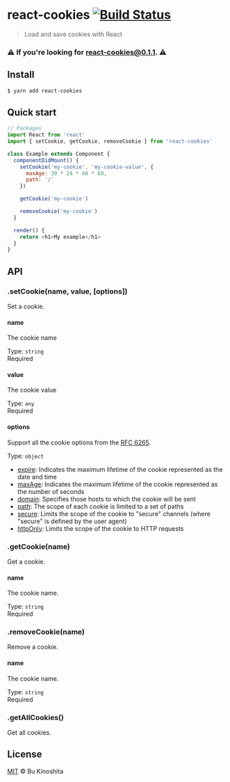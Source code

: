 # react-cookies [![Build Status](https://travis-ci.org/bukinoshita/react-cookies.svg?branch=master)](https://travis-ci.org/bukinoshita/react-cookies)

> Load and save cookies with React

### ⚠️ If you're looking for [react-cookies@0.1.1](https://github.com/bukinoshita/react-cookies/tree/v0.1.1). ⚠️

## Install

```bash
$ yarn add react-cookies
```

## Quick start

```js
// Packages
import React from 'react'
import { setCookie, getCookie, removeCookie } from 'react-cookies'

class Example extends Component {
  componentDidMount() {
    setCookie('my-cookie', 'my-cookie-value', {
      maxAge: 30 * 24 * 60 * 60,
      path: '/'
    })

    getCookie('my-cookie')

    removeCookie('my-cookie')
  }

  render() {
    return <h1>My example</h1>
  }
}
```

## API

### .setCookie(name, value, [options])

Set a cookie.

#### name

The cookie name

Type: `string`<br />
Required

#### value

The cookie value

Type: `any`<br />
Required

#### options

Support all the cookie options from the [RFC 6265](https://tools.ietf.org/html/rfc6265#section-4.1.2.1).

Type: `object`<br />

- [expire](https://tools.ietf.org/html/rfc6265#section-4.1.2.1): Indicates the maximum lifetime of the cookie represented as the date and time
- [maxAge](https://tools.ietf.org/html/rfc6265#section-4.1.2.2): Indicates the maximum lifetime of the cookie represented as the number of seconds
- [domain](https://tools.ietf.org/html/rfc6265#section-4.1.2.3): Specifies those hosts to which the cookie will be sent
- [path](https://tools.ietf.org/html/rfc6265#section-4.1.2.4): The scope of each cookie is limited to a set of paths
- [secure](https://tools.ietf.org/html/rfc6265#section-4.1.2.5): Limits the scope of the cookie to "secure" channels (where "secure" is defined by the user agent)
- [httpOnly](https://tools.ietf.org/html/rfc6265#section-4.1.2.6): Limits the scope of the cookie to HTTP requests

### .getCookie(name)

Get a cookie.

#### name

The cookie name.

Type: `string`<br />
Required

### .removeCookie(name)

Remove a cookie.

#### name

The cookie name.

Type: `string`<br />
Required

### .getAllCookies()

Get all cookies.

## License

[MIT](https://github.com/bukinoshita/react-cookies/blob/master/license) &copy; Bu Kinoshita
